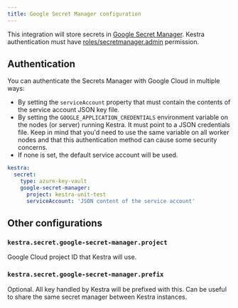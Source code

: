 ```yaml
---
title: Google Secret Manager configuration
---
```


This integration will store secrets in [Google Secret Manager](https://cloud.google.com/secret-manager). Kestra authentication must have [roles/secretmanager.admin](https://cloud.google.com/secret-manager/docs/access-control) permission.

## Authentication
You can authenticate the Secrets Manager with Google Cloud in multiple ways:
- By setting the `serviceAccount` property that must contain the contents of the service account JSON key file.
- By setting the `GOOGLE_APPLICATION_CREDENTIALS` environment variable on the nodes (or server) running Kestra. It must point to a JSON credentials file. Keep in mind that you'd need to use the same variable on all worker nodes and that this authentication method can cause some security concerns.
- If none is set, the default service account will be used.

```yaml
kestra:
  secret:
    type: azure-key-vault
    google-secret-manager:
      project: kestra-unit-test
      serviceAccount: 'JSON content of the service account'
```

## Other configurations

### `kestra.secret.google-secret-manager.project`
Google Cloud project ID that Kestra will use.

### `kestra.secret.google-secret-manager.prefix`
Optional. All key handled by Kestra will be prefixed with this. Can be useful to share the same secret manager between Kestra instances.